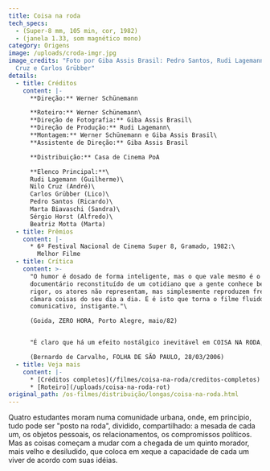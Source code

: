 ```yaml
---
title: Coisa na roda
tech_specs:
  - (Super-8 mm, 105 min, cor, 1982)
  - (janela 1.33, som magnético mono)
category: Origens
image: /uploads/croda-imgr.jpg
image_credits: "Foto por Giba Assis Brasil: Pedro Santos, Rudi Lagemann, Nilo
  Cruz e Carlos Grübber"
details:
  - title: Créditos
    content: |-
      **Direção:** Werner Schünemann

      **Roteiro:** Werner Schünemann\
      **Direção de Fotografia:** Giba Assis Brasil\
      **Direção de Produção:** Rudi Lagemann\
      **Montagem:** Werner Schünemann e Giba Assis Brasil\
      **Assistente de Direção:** Giba Assis Brasil

      **Distribuição:** Casa de Cinema PoA

      **Elenco Principal:**\
      Rudi Lagemann (Guilherme)\
      Nilo Cruz (André)\
      Carlos Grübber (Lico)\
      Pedro Santos (Ricardo)\
      Marta Biavaschi (Sandra)\
      Sérgio Horst (Alfredo)\
      Beatriz Motta (Marta)
  - title: Prêmios
    content: |-
      * 6º Festival Nacional de Cinema Super 8, Gramado, 1982:\
        Melhor Filme
  - title: Crítica
    content: >-
      "O humor é dosado de forma inteligente, mas o que vale mesmo é o quase
      documentário reconstituído de um cotidiano que a gente conhece bem. A
      rigor, os atores não representam, mas simplesmente reproduzem frente à
      câmara coisas do seu dia a dia. E é isto que torna o filme fluido, leve,
      comunicativo, instigante."\

      (Goida, ZERO HORA, Porto Alegre, maio/82)


      "É claro que há um efeito nostálgico inevitável em COISA NA RODA, mesmo para quem não viveu naquele tempo e naquele lugar. Sendo o filme a expressão de uma experiência geracional, não podia ser de outra forma. São bichos-grilos que freqüentam aulas de teatro, namoram entre uma aula e outra, vivem em repúblicas de estudantes, participam do movimento estudantil, viajam de carona e acampam na serra gaúcha. O super-8, com a sua imagem precária, sem definição, suja e riscada, contribui para criar um efeito de filme doméstico, de documentário caseiro, feito entre amigos. É o registro de um modo de fazer que se perdeu. Mas, antes de tudo, é um documento de juventude, de um tempo em que ainda só havia energia e vontade, em que demandas externas não eram levadas em conta, quando tudo ainda podia ser apenas oferta."\

      (Bernardo de Carvalho, FOLHA DE SÃO PAULO, 28/03/2006)
  - title: Veja mais
    content: |-
      * [Créditos completos](/filmes/coisa-na-roda/creditos-completos)
      * [R﻿oteiro](/uploads/coisa-na-roda-rot)
original_path: /os-filmes/distribuição/longas/coisa-na-roda.html
---
```

Quatro estudantes moram numa comunidade urbana, onde, em princípio, tudo pode ser "posto na roda", dividido, compartilhado: a mesada de cada um, os objetos pessoais, os relacionamentos, os compromissos políticos. Mas as coisas começam a mudar com a chegada de um quinto morador, mais velho e desiludido, que coloca em xeque a capacidade de cada um viver de acordo com suas idéias.